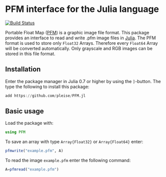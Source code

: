 # PFM interface for the Julia language

[![Build Status](https://travis-ci.org/pleise/PFM.jl.svg?branch=master)](https://travis-ci.org/pleise/PFM.jl)

Portable Float Map ([PFM]) is a graphic image file format. This package provides an interface to read and write .pfm image files in [Julia]. The PFM format is used to store only ```Float32``` Arrays. Therefore every ```Float64``` Array will be converted automatically. Only grayscale and RGB images can be stored in this file format.

## Installation
Enter the package manager in Julia 0.7 or higher by using the `]`-button. The type the following to install this package:
```julia
add https://github.com/pleise/PFM.jl
```

## Basic usage

Load the package with:
```julia
using PFM
```
To save an array with type ```Array{Float32}``` or ```Array{Float64}``` enter:
```julia
pfmwrite("example.pfm", A)
```
To read the image ```example.pfm``` enter the following command:
```julia
A=pfmread("example.pfm")
```












[Julia]: http://julialang.org "Julia"
[PFM]: http://www.pauldebevec.com/Research/HDR/PFM/ "PFM"
